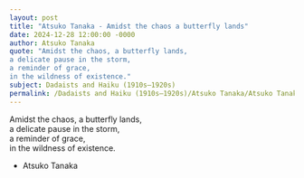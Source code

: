 ```yaml
---
layout: post
title: "Atsuko Tanaka - Amidst the chaos a butterfly lands"
date: 2024-12-28 12:00:00 -0000
author: Atsuko Tanaka
quote: "Amidst the chaos, a butterfly lands,  
a delicate pause in the storm,  
a reminder of grace,  
in the wildness of existence."
subject: Dadaists and Haiku (1910s–1920s)
permalink: /Dadaists and Haiku (1910s–1920s)/Atsuko Tanaka/Atsuko Tanaka - Amidst the chaos a butterfly lands
---
```


Amidst the chaos, a butterfly lands,  
a delicate pause in the storm,  
a reminder of grace,  
in the wildness of existence.

- Atsuko Tanaka
